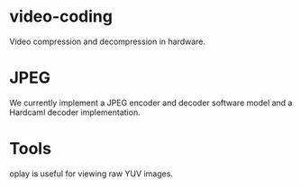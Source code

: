 # video-coding

Video compression and decompression in hardware.

# JPEG 

We currently implement a JPEG encoder and decoder software model and a Hardcaml decoder implementation.

# Tools

oplay is useful for viewing raw YUV images.